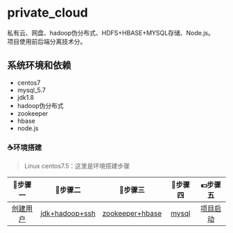# private_cloud
私有云、网盘、hadoop伪分布式、HDFS+HBASE+MYSQL存储、Node.js。<br>项目使用前后端分离技术分。

## 系统环境和依赖
* centos7
* mysql_5.7
* jdk1.8
* hadoop伪分布式
* zookeeper
* hbase
* node.js


### :coffee:环境搭建 ###


> Linux centos7.5：这里是环境搭建步骤

| :book:步骤一 | :memo:步骤二 | :ski:步骤三 | :guitar:步骤四 |:dollar:步骤五 |
| :------:| :------: | :------: |:------: |:------: |
| [创建用户](https://blog.csdn.net/weixin_43784163/article/details/112726035) | [jdk+hadoop+ssh](https://blog.csdn.net/weixin_43784163/article/details/112726737) | [zookeeper+hbase](https://blog.csdn.net/weixin_43784163/article/details/112755834) |[mysql](https://blog.csdn.net/weixin_43784163/article/details/112784442) |[项目启动](https://blog.csdn.net/weixin_43784163/article/details/113473311) |
